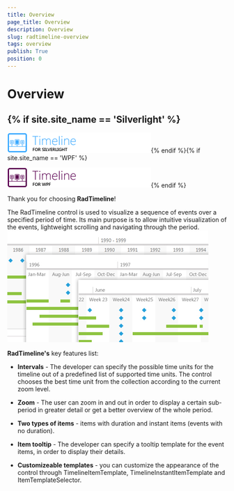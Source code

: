 ```yaml
---
title: Overview
page_title: Overview
description: Overview
slug: radtimeline-overview
tags: overview
publish: True
position: 0
---
```


# Overview



## {% if site.site_name == 'Silverlight' %}

![](images/RadTimeLine_overview_01.png){% endif %}{% if site.site_name == 'WPF' %}

![](images/RadTimeLine_overview_01wpf.png){% endif %}

Thank you for choosing __RadTimeline__!
        

The RadTimeline control is used to visualize a sequence of events over a specified period of time.
          Its main purpose is to allow intuitive visualization of the events, lightweight scrolling and navigating through the period.
        ![](images/RadTimeLine_overview.jpg)

__RadTimeline's__ key features list:
        

* __Intervals__ - The developer can specify the possible time units for
            the timeline out of a predefined list of supported time units.
            The control chooses the best time unit from the collection according to the current zoom level.
          

* __Zoom__ - The user can zoom in and out in order to display a
            certain sub-period in greater detail or get a better overview of the whole period.
          

* __Two types of items__ - items with duration and instant items (events with no duration).
          

* __Item tooltip__ - The developer can specify a tooltip template
            for the event items, in order to display their details.
          

* __Customizeable templates__ - you can customize the appearance of the
            control through TimelineItemTemplate, TimelineInstantItemTemplate and ItemTemplateSelector.
          
